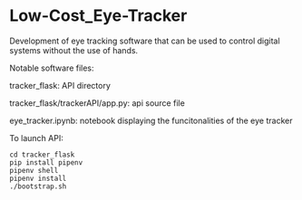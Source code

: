 # Low-Cost_Eye-Tracker
Development of eye tracking software that can be used to control digital systems without the use of hands. 

Notable software files:

tracker_flask: API directory

tracker_flask/trackerAPI/app.py: api source file

eye_tracker.ipynb: notebook displaying the funcitonalities of the eye tracker

To launch API:

```
cd tracker_flask
pip install pipenv
pipenv shell
pipenv install
./bootstrap.sh
```
